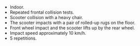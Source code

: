 - Indoor.
- Repeated frontal collision tests.
- Scooter collision with a heavy chair.
- The scooter impacts with a pair of rolled-up rugs on the floor.
- Front wheel impact and the scooter lifts up by the rear wheel.
- Impact speed approximately 10 km/h.
- 5 repetitions.